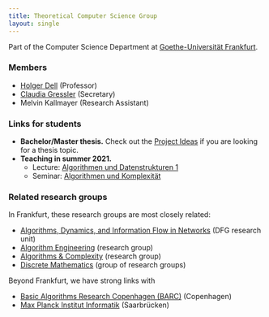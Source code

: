 ```yaml
---
title: Theoretical Computer Science Group
layout: single
---
```

Part of the Computer Science Department at [Goethe-Universität Frankfurt](https://www.uni-frankfurt.de).

### Members
- [Holger Dell](/~dell) (Professor)
- [Claudia Gressler](https://www.ae.cs.uni-frankfurt.de/staff/claudia_gressler.html) (Secretary)
- Melvin Kallmayer (Research Assistant)
<!-- **You? We're hiring 2 people (PhD/Postdoc), see our [call for applications](positions/).** -->

### Links for students
- **Bachelor/Master thesis.** Check out the [Project Ideas](/teaching/project-ideas/) if you are looking for a thesis topic.
- **Teaching in summer 2021.**
    - Lecture: [Algorithmen und Datenstrukturen 1](teaching/summer21/algo1)
    - Seminar: [Algorithmen und Komplexität](teaching/summer21/seminar)

### Related research groups
In Frankfurt, these research groups are most closely related:
- [Algorithms, Dynamics, and Information Flow in Networks](https://adyn.cs.uni-frankfurt.de/) (DFG research unit)
- [Algorithm Engineering](https://ae.cs.uni-frankfurt.de/) (research group)
- [Algorithms & Complexity](https://algo.cs.uni-frankfurt.de/) (research group)
- [Discrete Mathematics](https://www.uni-frankfurt.de/46104797/Diskrete_Mathematik) (group of research groups)

Beyond Frankfurt, we have strong links with
- [Basic Algorithms Research Copenhagen (BARC)](https://barc.ku.dk/) (Copenhagen)
- [Max Planck Institut Informatik](https://www.mpi-inf.mpg.de/departments/algorithms-complexity) (Saarbrücken)